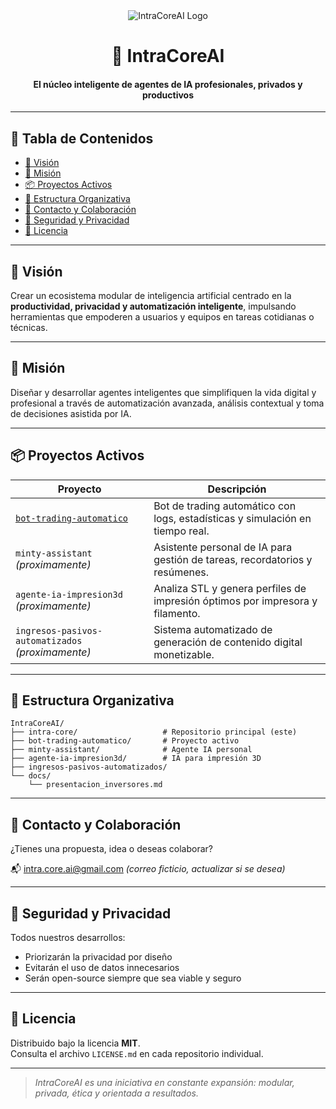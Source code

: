 <div align="center">
  <img src="https://img.shields.io/badge/IntraCoreAI-Agentes_Inteligentes-green?style=for-the-badge" alt="IntraCoreAI Logo">
  <h1>🧠 IntraCoreAI</h1>
  <h4>El núcleo inteligente de agentes de IA profesionales, privados y productivos</h4>
</div>

---

## 📌 Tabla de Contenidos

- [🚀 Visión](#-visión)
- [🎯 Misión](#-misión)
- [📦 Proyectos Activos](#-proyectos-activos)
- [📂 Estructura Organizativa](#-estructura-organizativa)
- [🤝 Contacto y Colaboración](#-contacto-y-colaboración)
- [🔐 Seguridad y Privacidad](#-seguridad-y-privacidad)
- [🧾 Licencia](#-licencia)

---

## 🚀 Visión

Crear un ecosistema modular de inteligencia artificial centrado en la **productividad, privacidad y automatización inteligente**, impulsando herramientas que empoderen a usuarios y equipos en tareas cotidianas o técnicas.

---

## 🎯 Misión

Diseñar y desarrollar agentes inteligentes que simplifiquen la vida digital y profesional a través de automatización avanzada, análisis contextual y toma de decisiones asistida por IA.

---

## 📦 Proyectos Activos

| Proyecto | Descripción |
|----------|-------------|
| [`bot-trading-automatico`](https://github.com/IntraCoreAI/bot-trading-automatico) | Bot de trading automático con logs, estadísticas y simulación en tiempo real. |
| `minty-assistant` *(proximamente)* | Asistente personal de IA para gestión de tareas, recordatorios y resúmenes. |
| `agente-ia-impresion3d` *(proximamente)* | Analiza STL y genera perfiles de impresión óptimos por impresora y filamento. |
| `ingresos-pasivos-automatizados` *(proximamente)* | Sistema automatizado de generación de contenido digital monetizable. |

---

## 📂 Estructura Organizativa

```
IntraCoreAI/
├── intra-core/                   # Repositorio principal (este)
├── bot-trading-automatico/       # Proyecto activo
├── minty-assistant/              # Agente IA personal
├── agente-ia-impresion3d/        # IA para impresión 3D
├── ingresos-pasivos-automatizados/
└── docs/
    └── presentacion_inversores.md
```

---

## 🤝 Contacto y Colaboración

¿Tienes una propuesta, idea o deseas colaborar?

📬 intra.core.ai@gmail.com *(correo ficticio, actualizar si se desea)*

---

## 🔐 Seguridad y Privacidad

Todos nuestros desarrollos:
- Priorizarán la privacidad por diseño
- Evitarán el uso de datos innecesarios
- Serán open-source siempre que sea viable y seguro

---

## 🧾 Licencia

Distribuido bajo la licencia **MIT**.  
Consulta el archivo `LICENSE.md` en cada repositorio individual.

---

> *IntraCoreAI es una iniciativa en constante expansión: modular, privada, ética y orientada a resultados.*

